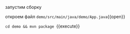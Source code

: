 запустим сборку

откроем файл `demo/src/main/java/demo/App.java`{{open}}

`cd demo && mvn package `{{execute}}
